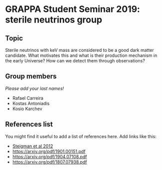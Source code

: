 # GRAPPA Student Seminar 2019: sterile neutrinos group

## Topic

Sterile neutrinos with keV mass are considered to be a good dark matter candidate. What motivates this and what is their production mechanism in the early Universe? How can we detect them through observations?

## Group members

*Please add your last names!*
* Rafael Carreira
* Kostas Antoniadis
* Kosio Karchev


## References list

You might find it useful to add a list of references here. Add links like this:
* [Steigman et al 2012](https://arxiv.org/abs/1204.3622)
* https://arxiv.org/pdf/1901.00151.pdf
* https://arxiv.org/pdf/1904.07108.pdf
* https://arxiv.org/pdf/1807.07938.pdf
